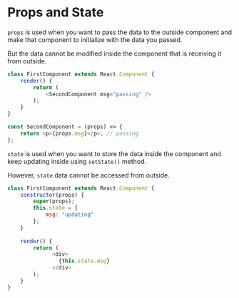 # Props and State

```props``` is used when you want to pass the data to the outside component and make that 
component to initialize with the data you passed. 

But the data cannot be modified inside the 
component that is receiving it from outside. 

```JavaScript 
class FirstComponent extends React.Component {    
    render() {    
        return (        
            <SecondComponent msg="passing" />   
        );  
    }
}

const SecondComponent = (props) => {    
    return <p>{props.msg}</p>; // passing 
};
```
```state``` is used when you want to store the data inside the component and keep updating inside using ```setState()``` method.

However, ```state``` data cannot be accessed from outside.

```JavaScript
class FirstComponent extends React.Component {    
    constructor(props) {    
        super(props);
        this.state = {      
            msg: "updating"   
        };  
    }    
    
    render() {    
        return ( 
              <div>
                {this.state.msg} 
              </div>
        );  
    }
}
```
